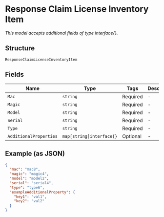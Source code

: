 
# Response Claim License Inventory Item

*This model accepts additional fields of type interface{}.*

## Structure

`ResponseClaimLicenseInventoryItem`

## Fields

| Name | Type | Tags | Description |
|  --- | --- | --- | --- |
| `Mac` | `string` | Required | - |
| `Magic` | `string` | Required | - |
| `Model` | `string` | Required | - |
| `Serial` | `string` | Required | - |
| `Type` | `string` | Required | - |
| `AdditionalProperties` | `map[string]interface{}` | Optional | - |

## Example (as JSON)

```json
{
  "mac": "mac8",
  "magic": "magic4",
  "model": "model2",
  "serial": "serial4",
  "type": "type6",
  "exampleAdditionalProperty": {
    "key1": "val1",
    "key2": "val2"
  }
}
```

